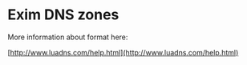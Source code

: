Exim DNS zones
==============

More information about format here:

[http://www.luadns.com/help.html](http://www.luadns.com/help.html)
